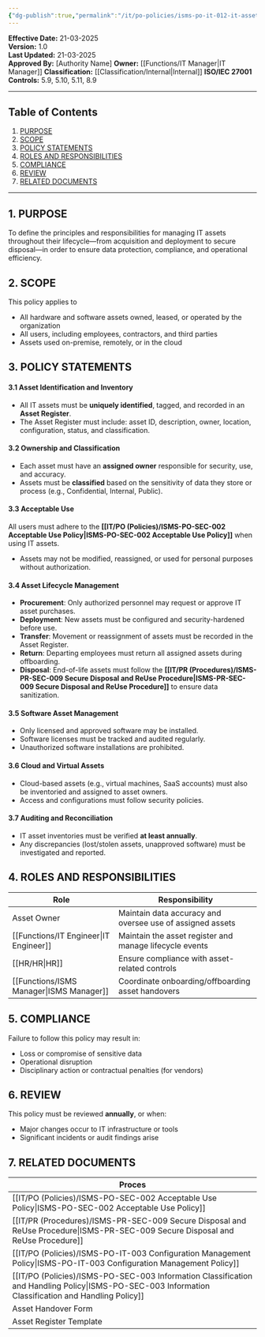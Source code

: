 ```yaml
---
{"dg-publish":true,"permalink":"/it/po-policies/isms-po-it-012-it-asset-management-policy/","noteIcon":"default"}
---
```


**Effective Date:** 21-03-2025  
**Version:** 1.0  
**Last Updated:** 21-03-2025  
**Approved By:** [Authority Name]
**Owner:** [[Functions/IT Manager\|IT Manager]]
**Classification:** [[Classification/Internal\|Internal]]
**ISO/IEC 27001 Controls:** 5.9, 5.10, 5.11, 8.9

---
## **Table of Contents**  
1. [PURPOSE](#purpose)  
2. [SCOPE](#scope)  
3. [POLICY STATEMENTS](#policy-statement)  
4. [ROLES AND RESPONSIBILITIES](#roles-and-responsibilities)  
5. [COMPLIANCE](#compliance)  
6. [REVIEW](#review)  
7. [RELATED DOCUMENTS](#related-documents)  

---
## **1. PURPOSE**  
To define the principles and responsibilities for managing IT assets throughout their lifecycle—from acquisition and deployment to secure disposal—in order to ensure data protection, compliance, and operational efficiency.
## **2. SCOPE**
This policy applies to
- All hardware and software assets owned, leased, or operated by the organization
- All users, including employees, contractors, and third parties
- Assets used on-premise, remotely, or in the cloud

 ## **3. POLICY STATEMENTS** 
#### 3.1 Asset Identification and Inventory
- All IT assets must be **uniquely identified**, tagged, and recorded in an **Asset Register**.
- The Asset Register must include: asset ID, description, owner, location, configuration, status, and classification.
#### 3.2 Ownership and Classification
- Each asset must have an **assigned owner** responsible for security, use, and accuracy.
- Assets must be **classified** based on the sensitivity of data they store or process (e.g., Confidential, Internal, Public).
#### 3.3 Acceptable Use
All users must adhere to the **[[IT/PO (Policies)/ISMS-PO-SEC-002 Acceptable Use Policy\|ISMS-PO-SEC-002 Acceptable Use Policy]]**  when using IT assets.
- Assets may not be modified, reassigned, or used for personal purposes without authorization.

#### 3.4 Asset Lifecycle Management
- **Procurement**: Only authorized personnel may request or approve IT asset purchases.
- **Deployment**: New assets must be configured and security-hardened before use.
- **Transfer**: Movement or reassignment of assets must be recorded in the Asset Register.
- **Return**: Departing employees must return all assigned assets during offboarding.
- **Disposal**: End-of-life assets must follow the **[[IT/PR (Procedures)/ISMS-PR-SEC-009 Secure Disposal and ReUse Procedure\|ISMS-PR-SEC-009 Secure Disposal and ReUse Procedure]]** to ensure data sanitization.
#### 3.5 Software Asset Management
- Only licensed and approved software may be installed.
- Software licenses must be tracked and audited regularly.
- Unauthorized software installations are prohibited.
#### 3.6 Cloud and Virtual Assets
- Cloud-based assets (e.g., virtual machines, SaaS accounts) must also be inventoried and assigned to asset owners.
- Access and configurations must follow security policies.
#### 3.7 Auditing and Reconciliation
- IT asset inventories must be verified **at least annually**.
- Any discrepancies (lost/stolen assets, unapproved software) must be investigated and reported.
## **4. ROLES AND RESPONSIBILITIES**

| **Role**         | **Responsibility**                                        |
| ---------------- | --------------------------------------------------------- |
| Asset Owner      | Maintain data accuracy and oversee use of assigned assets |
| [[Functions/IT Engineer\|IT Engineer]]  | Maintain the asset register and manage lifecycle events   |
| [[HR/HR\|HR]]           | Ensure compliance with asset-related controls             |
| [[Functions/ISMS Manager\|ISMS Manager]] | Coordinate onboarding/offboarding asset handovers         |
## **5. COMPLIANCE**  
Failure to follow this policy may result in:
- Loss or compromise of sensitive data
- Operational disruption
- Disciplinary action or contractual penalties (for vendors)
## **6. REVIEW**  
This policy must be reviewed **annually**, or when:
- Major changes occur to IT infrastructure or tools
- Significant incidents or audit findings arise
## **7. RELATED DOCUMENTS**  

| Proces                                                             |
| ------------------------------------------------------------------ |
| [[IT/PO (Policies)/ISMS-PO-SEC-002 Acceptable Use Policy\|ISMS-PO-SEC-002 Acceptable Use Policy]]                          |
| [[IT/PR (Procedures)/ISMS-PR-SEC-009 Secure Disposal and ReUse Procedure\|ISMS-PR-SEC-009 Secure Disposal and ReUse Procedure]]            |
| [[IT/PO (Policies)/ISMS-PO-IT-003 Configuration Management Policy\|ISMS-PO-IT-003 Configuration Management Policy]]                 |
| [[IT/PO (Policies)/ISMS-PO-SEC-003 Information Classification and Handling Policy\|ISMS-PO-SEC-003 Information Classification and Handling Policy]] |
| Asset Handover Form                                                |
| Asset Register Template                                            |








